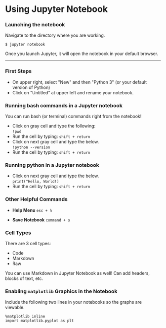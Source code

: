 # Using Jupyter Notebook

### Launching the notebook
Navigate to the directory where you are working.  
```
$ jupyter notebook
```

Once you launch Jupyter, it will open the notebook in your default browser.

---

### First Steps
* On upper right, select "New" and then "Python 3" (or your default version of Python)
* Click on "Untitled" at upper left and rename your notebook.

### Running bash commands in a Jupyter notebook  
You can run bash (or terminal) commands right from the notebook!  
* Click on gray cell and type the following:  
`!pwd`  
* Run the cell by typing:  `shift + return`  
* Click on next gray cell and type the below.  
`!python --version`
* Run the cell by typing: `shift + return`

### Running python in a Jupyter notebook  
* Click on next gray cell and type the below.    
`print("Hello, World!)`
* Run the cell by typing: `shift + return`

### Other Helpful Commands

* **Help Menu** `esc + h`

* **Save Notebook** `command + s`

### Cell Types
There are 3 cell types:  
- Code  
- Markdown
- Raw

You can use Markdown in Jupyter Notebook as well!  Can add headers, blocks of text, etc. 

### Enabling `matplotlib` Graphics in the Notebook
Include the following two lines in your notebooks so the graphs are viewable.  
```
%matplotlib inline
import matplotlib.pyplot as plt
```
